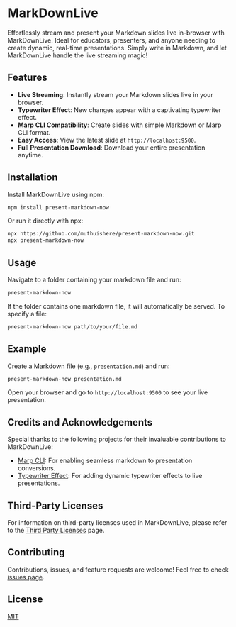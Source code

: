 # MarkDownLive

Effortlessly stream and present your Markdown slides live in-browser with MarkDownLive. Ideal for educators, presenters, and anyone needing to create dynamic, real-time presentations. Simply write in Markdown, and let MarkDownLive handle the live streaming magic!

## Features

- **Live Streaming**: Instantly stream your Markdown slides live in your browser.
- **Typewriter Effect**: New changes appear with a captivating typewriter effect.
- **Marp CLI Compatibility**: Create slides with simple Markdown or Marp CLI format.
- **Easy Access**: View the latest slide at `http://localhost:9500`.
- **Full Presentation Download**: Download your entire presentation anytime.

## Installation

Install MarkDownLive using npm:

```bash
npm install present-markdown-now
```

Or run it directly with npx:

```bash
npx https://github.com/muthuishere/present-markdown-now.git
npx present-markdown-now
```

## Usage

Navigate to a folder containing your markdown file and run:

```bash
present-markdown-now
```

If the folder contains one markdown file, it will automatically be served. To specify a file:

```bash
present-markdown-now path/to/your/file.md
```

## Example

Create a Markdown file (e.g., `presentation.md`) and run:

```bash
present-markdown-now presentation.md
```

Open your browser and go to `http://localhost:9500` to see your live presentation.

## Credits and Acknowledgements

Special thanks to the following projects for their invaluable contributions to MarkDownLive:

- [Marp CLI](https://www.npmjs.com/package/@marp-team/marp-cli): For enabling seamless markdown to presentation conversions.
- [Typewriter Effect](https://www.npmjs.com/package/typewriter-effect): For adding dynamic typewriter effects to live presentations.

## Third-Party Licenses

For information on third-party licenses used in MarkDownLive, please refer to the [Third Party Licenses](THIRD-PARTY-LICENSES.txt) page.


## Contributing

Contributions, issues, and feature requests are welcome! Feel free to check [issues page](https://github.com/muthuishere/present-markdown-now/issues).

## License

[MIT](LICENSE)
